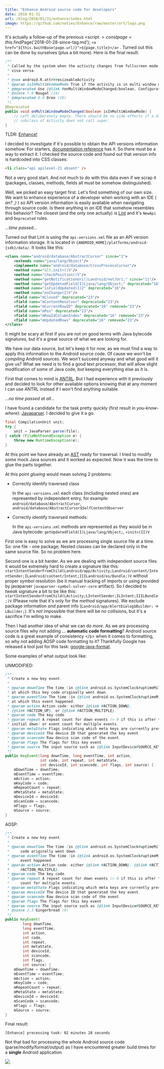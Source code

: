 ```yaml
---
title: "Enhance Android source code for developers"
date: 2018-01-31
url: /blog/2018/01/31/enhance/index.html
image: https://github.com/noties/Enhance/raw/master/art/logo.png
---
```


It's actually a follow-up of the previous <script $>
    const page = this.$findPage('2018-01-28-since-tag.md');
    `<a href="${this.$withBase(page.url)}">${page.title}</a>`
</script>. Turned out this can be done by ourselves (plus a bit more). Here is the final result:

```java
/**
 * Called by the system when the activity changes from fullscreen mode to multi-window mode and
 * visa-versa.
 *
 * @see android.R.attr#resizeableActivity
 * @param isInMultiWindowMode True if the activity is in multi-window mode.
 * @deprecated Use {@link #onMultiWindowModeChanged(boolean, Configuration)} instead.
 * @since 7.0 Nougat (24)
 * @deprecated 8.0 Oreo (26)
 */
@Deprecated
public void onMultiWindowModeChanged(boolean isInMultiWindowMode) {
    // Left deliberately empty. There should be no side effects if a direct
    // subclass of Activity does not call super.
}
```

TLDR:  [Enhance!](https://github.com/noties/Enhance)

<p $excerpt></p>

I decided to investigate if it's possible to obtain the API versions information somehow. For starters, [documentation reference](https://developer.android.com/reference/packages.html) has it. So there must be a way to extract it. I checked the source code and found out that version info is hardcoded into CSS classes:

```html
<li class="api apilevel-21 absent" />
```

Not a very good start. And not much to do with this data even if we scrap it (packages, classes, methods, fields all must be somehow distinguished).

Well, we picked an easy target first. Let's find something of our own size. We want to enhance experience of a developer when working with an IDE ( <em>an? ;) </em>) so API version information is easily available when navigating through source code. Is there anything in *an* IDE that somehow resembles this behavior? The closest (and the only one actually) is [Lint](http://tools.android.com/tips/lint-checks) and it's `NewApi` and `Deprecated` rules.

<em>...time passed...</em>

Turned out that Lint is using the `api-versions.xml` file as an API version information storage. It is located in `{ANDROID_HOME}/platforms/android-{sdk}/data/`. It looks like this:

```xml
<class name="android/database/AbstractCursor" since="1">
	<extends name="java/lang/Object"/>
	<implements name="android/database/CrossProcessCursor"/>
	<method name="&lt;init>()V"/>
	<method name="checkPosition()V"/>
	<method name="getNotificationUri()Landroid/net/Uri;" since="11"/>
	<method name="getUpdatedField(I)Ljava/lang/Object;" deprecated="16"/>
	<method name="isFieldUpdated(I)Z" deprecated="16"/>
	<method name="onChange(Z)V"/>
	<field name="mClosed" deprecated="23"/>
	<field name="mContentResolver" deprecated="23"/>
	<field name="mCurrentRowID" deprecated="16" removed="23"/>
	<field name="mPos" deprecated="23"/>
	<field name="mRowIdColumnIndex" deprecated="16" removed="23"/>
	<field name="mUpdatedRows" deprecated="16" removed="23"/>
</class>
```

It might be scary at first if you are not on good terms with Java bytecode signatures, but it's a great source of what we are looking for.

We have our data source, but let's keep it for now, as we must find a way to apply this information to the Android source code. Of cause we won't be _compiling_ Android sources. We won't succeed anyway and what good will it give us? What we need is to find a good text processor, that will allow slight modification of some of Java code, but keeping everything else as it is.

First that comes to mind is [ANTRL](http://www.antlr.org). But I had experience with it previously and decided to look for other available options knowing that at any moment I can use ANTRL instead if I won't find anything suitable.

<em>...no time passed at all...</em>

I have found a candidate for the task pretty quickly (first result in _you-know-where_):  [Javaparser](https://github.com/javaparser/javaparser). I decided to give it a go.

```java
final CompilationUnit unit;
try {
    unit = JavaParser.parse(file);
} catch (FileNotFoundException e) {
    throw new RuntimeException(e);
}
```

At this point we have already an [AST](https://en.wikipedia.org/wiki/Abstract_syntax_tree) ready for traversal. I tried to modify some mock Java sources and it worked as expected. Now it was the time to glue the parts together.

At this point _glueing_ would mean solving 2 problems:

* Correctly identify traversed class
  
  In the `api-versions.xml` each class (including nested ones) are represented by independent entry, for example: `android/database/AbstractCursor`, `android/database/AbstractCursor$SelfContentObserver`

* Correctly identify traversed methods:

  In the `api-versions.xml` methods are represented as they would be in Java bytecode: `getUpdatedField(I)Ljava/lang/Object;`, `<init>(II)V`

First one is easy to solve as we are processing single source file at a time. So: one file - one package; Nested classes can be declared only in the same source file. So no problem here.

Second one is a bit harder. As we are dealing with independent source files it would be extremely hard to create a signature like this: `startIntentSenderFromChild(Landroid/app/Activity;Landroid/content/IntentSender;ILandroid/content/Intent;IIILandroid/os/Bundle;)V` without proper symbol resolution (be it manual tracking of imports or using provided by javaparser `javaparser-symbol-solver-core` artifact). So I decided to _tweak_ signature a bit to be like this: `startIntentSenderFromChild(LActivity;LIntentSender;ILIntent;IIILBundle;)V` (Please note that it's only for the _method_ signatures). We exclude package information _and_ parent info (`Landroid/app/AlertDialog$Builder;` -> `LBuilder;`). It's _not_ impossible that there will be _no_ collisions, but it's a sacrifice I'm willing to make.

Then I had another idea of what we can do _more_. As we are processing source files why not adding ... **automatic code formatting**? Android source code is a great example of consistency &lt;/s&gt; when it comes to formatting, so why not adding AOSP code formatting to it? Thankfully Google has released a tool just for this task: [google-java-format](https://github.com/google/google-java-format).

Some examples of what output look like:

UNMODIFIED:
```java
/**
 * Create a new key event.
 *
 * @param downTime The time (in {@link android.os.SystemClock#uptimeMillis})
 * at which this key code originally went down.
 * @param eventTime The time (in {@link android.os.SystemClock#uptimeMillis})
 * at which this event happened.
 * @param action Action code: either {@link #ACTION_DOWN},
 * {@link #ACTION_UP}, or {@link #ACTION_MULTIPLE}.
 * @param code The key code.
 * @param repeat A repeat count for down events (> 0 if this is after the
 * initial down) or event count for multiple events.
 * @param metaState Flags indicating which meta keys are currently pressed.
 * @param deviceId The device ID that generated the key event.
 * @param scancode Raw device scan code of the event.
 * @param flags The flags for this key event
 * @param source The input source such as {@link InputDevice#SOURCE_KEYBOARD}.
 */
public KeyEvent(long downTime, long eventTime, int action,
                int code, int repeat, int metaState,
                int deviceId, int scancode, int flags, int source) {
    mDownTime = downTime;
    mEventTime = eventTime;
    mAction = action;
    mKeyCode = code;
    mRepeatCount = repeat;
    mMetaState = metaState;
    mDeviceId = deviceId;
    mScanCode = scancode;
    mFlags = flags;
    mSource = source;
}
```

AOSP:
```java
/**
 * Create a new key event.
 *
 * @param downTime The time (in {@link android.os.SystemClock#uptimeMillis}) at which this key
 *     code originally went down.
 * @param eventTime The time (in {@link android.os.SystemClock#uptimeMillis}) at which this
 *     event happened.
 * @param action Action code: either {@link #ACTION_DOWN}, {@link #ACTION_UP}, or {@link
 *     #ACTION_MULTIPLE}.
 * @param code The key code.
 * @param repeat A repeat count for down events (> 0 if this is after the initial down) or event
 *     count for multiple events.
 * @param metaState Flags indicating which meta keys are currently pressed.
 * @param deviceId The device ID that generated the key event.
 * @param scancode Raw device scan code of the event.
 * @param flags The flags for this key event
 * @param source The input source such as {@link InputDevice#SOURCE_KEYBOARD}.
 * @since 2.3 Gingerbread (9)
 */
public KeyEvent(
        long downTime,
        long eventTime,
        int action,
        int code,
        int repeat,
        int metaState,
        int deviceId,
        int scancode,
        int flags,
        int source) {
    mDownTime = downTime;
    mEventTime = eventTime;
    mAction = action;
    mKeyCode = code;
    mRepeatCount = repeat;
    mMetaState = metaState;
    mDeviceId = deviceId;
    mScanCode = scancode;
    mFlags = flags;
    mSource = source;
}
```

Final result:
```
[Enhance] processing took: 02 minutes 28 seconds
```

Not that bad for processing the whole Android source code (parse/modify/format/output) as I have encountered greater build times for a **single** Android application.

<a href="https://github.com/noties/Enhance"><img src="https://github.com/noties/Enhance/raw/master/art/logo.png" /></a>